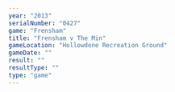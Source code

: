```yaml
---
year: "2013"
serialNumber: "0427" 
game: "Frensham"
title: "Frensham v The Min"
gameLocation: "Hollowdene Recreation Ground"
gameDate: ""
result: ""
resultType: ""
type: "game"
---
```

